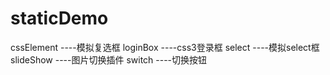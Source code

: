 # staticDemo
cssElement           ----模拟复选框
loginBox             ----css3登录框
select               ----模拟select框
slideShow            ----图片切换插件
switch               ----切换按钮